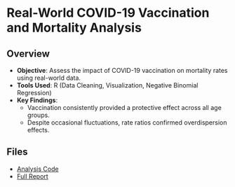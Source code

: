 # Real-World COVID-19 Vaccination and Mortality Analysis  

## Overview  
- **Objective**: Assess the impact of COVID-19 vaccination on mortality rates using real-world data.  
- **Tools Used**: R (Data Cleaning, Visualization, Negative Binomial Regression)  
- **Key Findings**:  
  - Vaccination consistently provided a protective effect across all age groups.  
  - Despite occasional fluctuations, rate ratios confirmed overdispersion effects.  

## Files  
- [Analysis Code](https://raw.githubusercontent.com/JackyChong611/PortfolioProjects/33640ee4743fa6458854f7157aeb6ffce44e914c/Real-World_COVID19_Analysis/Data%20Analytics%20Project%20Supplementary%20Materials-20250208T165233Z-001.zip)
- [Full Report](https://raw.githubusercontent.com/JackyChong611/PortfolioProjects/ad76d60f48002fa9f48b328cd188dbbbf7442ace/Real-World_COVID19_Analysis/All-cause%20Mortality%20in%20Relation%20to%20COVID-19%20Vaccination-%20Analysis%20of%20the%20UK%20ONS%20Public%20Data.docx)
 
